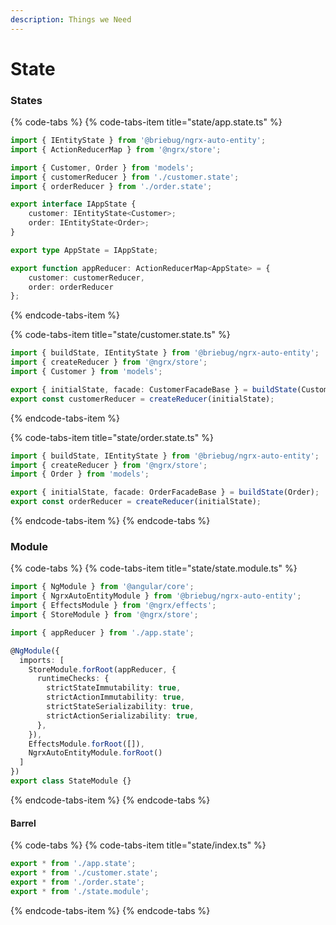 ```yaml
---
description: Things we Need
---
```


# State

### States

{% code-tabs %}
{% code-tabs-item title="state/app.state.ts" %}
```typescript
import { IEntityState } from '@briebug/ngrx-auto-entity';
import { ActionReducerMap } from '@ngrx/store';

import { Customer, Order } from 'models';
import { customerReducer } from './customer.state';
import { orderReducer } from './order.state';

export interface IAppState {
    customer: IEntityState<Customer>;
    order: IEntityState<Order>;
}

export type AppState = IAppState;

export function appReducer: ActionReducerMap<AppState> = {
    customer: customerReducer,
    order: orderReducer
};
```
{% endcode-tabs-item %}

{% code-tabs-item title="state/customer.state.ts" %}
```typescript
import { buildState, IEntityState } from '@briebug/ngrx-auto-entity';
import { createReducer } from '@ngrx/store';
import { Customer } from 'models';

export { initialState, facade: CustomerFacadeBase } = buildState(Customer);
export const customerReducer = createReducer(initialState);
```
{% endcode-tabs-item %}

{% code-tabs-item title="state/order.state.ts" %}
```typescript
import { buildState, IEntityState } from '@briebug/ngrx-auto-entity';
import { createReducer } from '@ngrx/store';
import { Order } from 'models';

export { initialState, facade: OrderFacadeBase } = buildState(Order);
export const orderReducer = createReducer(initialState);
```
{% endcode-tabs-item %}
{% endcode-tabs %}

### Module

{% code-tabs %}
{% code-tabs-item title="state/state.module.ts" %}
```typescript
import { NgModule } from '@angular/core';
import { NgrxAutoEntityModule } from '@briebug/ngrx-auto-entity';
import { EffectsModule } from '@ngrx/effects';
import { StoreModule } from '@ngrx/store';

import { appReducer } from './app.state';

@NgModule({
  imports: [
    StoreModule.forRoot(appReducer, {
      runtimeChecks: {
        strictStateImmutability: true,
        strictActionImmutability: true,
        strictStateSerializability: true,
        strictActionSerializability: true,
      },
    }),
    EffectsModule.forRoot([]),
    NgrxAutoEntityModule.forRoot()
  ]
})
export class StateModule {}
```
{% endcode-tabs-item %}
{% endcode-tabs %}

#### Barrel

{% code-tabs %}
{% code-tabs-item title="state/index.ts" %}
```typescript
export * from './app.state';
export * from './customer.state';
export * from './order.state';
export * from './state.module';
```
{% endcode-tabs-item %}
{% endcode-tabs %}

